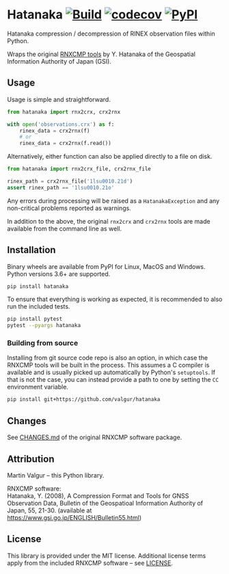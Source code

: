 # Hatanaka [![Build](https://github.com/valgur/hatanaka/actions/workflows/build.yml/badge.svg?event=push)](https://github.com/valgur/hatanaka/actions/workflows/build.yml) [![codecov](https://codecov.io/gh/valgur/hatanaka/branch/main/graph/badge.svg?token=7TBLMZ8Wi9)](https://codecov.io/gh/valgur/hatanaka) [![PyPI](https://img.shields.io/pypi/v/hatanaka)](https://pypi.org/project/hatanaka/)

Hatanaka compression / decompression of RINEX observation files within Python.

Wraps the original [RNXCMP tools](https://terras.gsi.go.jp/ja/crx2rnx.html) by Y. Hatanaka of the Geospatial
Information Authority of Japan (GSI).

## Usage

Usage is simple and straightforward.

```python
from hatanaka import rnx2crx, crx2rnx

with open('observations.crx') as f:
    rinex_data = crx2rnx(f)
    # or
    rinex_data = crx2rnx(f.read())
```

Alternatively, either function can also be applied directly to a file on disk.

```python
from hatanaka import rnx2crx_file, crx2rnx_file

rinex_path = crx2rnx_file('1lsu0010.21d')
assert rinex_path == '1lsu0010.21o'
```

Any errors during processing will be raised as a `HatanakaException` and any non-critical problems reported as warnings.

In addition to the above, the original `rnx2crx` and `crx2rnx` tools are made available from the command line as well.

## Installation

Binary wheels are available from PyPI for Linux, MacOS and Windows. Python versions 3.6+ are supported.

```bash
pip install hatanaka
```

To ensure that everything is working as expected, it is recommended to also run the included tests.

```bash
pip install pytest
pytest --pyargs hatanaka
```

### Building from source

Installing from git source code repo is also an option, in which case the RNXCMP tools will be built in the process.
This assumes a C compiler is available and is usually picked up automatically by Python's `setuptools`.
If that is not the case, you can instead provide a path to one by setting the `CC` environment variable.

```bash
pip install git+https://github.com/valgur/hatanaka
```

## Changes

See [CHANGES.md](rnxcmp/docs/CHANGES.md) of the original RNXCMP software package.

## Attribution

Martin Valgur – this Python library.

RNXCMP software:<br>
Hatanaka, Y. (2008), A Compression Format and Tools for GNSS Observation Data, Bulletin of the Geospatioal Information
Authority of Japan, 55, 21-30.
(available at https://www.gsi.go.jp/ENGLISH/Bulletin55.html)

## License
This library is provided under the MIT license.
Additional license terms apply from the included RNXCMP software – see [LICENSE](LICENSE).
